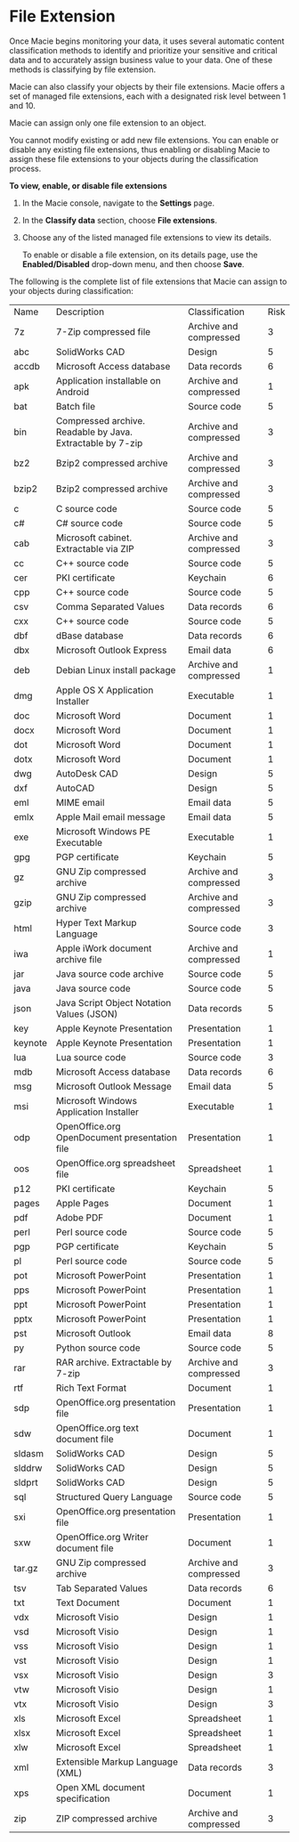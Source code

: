 # File Extension<a name="macie-classify-objects-file-extension"></a>

Once Macie begins monitoring your data, it uses several automatic content classification methods to identify and prioritize your sensitive and critical data and to accurately assign business value to your data\. One of these methods is classifying by file extension\.

Macie can also classify your objects by their file extensions\. Macie offers a set of managed file extensions, each with a designated risk level between 1 and 10\. 

Macie can assign only one file extension to an object\.

You cannot modify existing or add new file extensions\. You can enable or disable any existing file extensions, thus enabling or disabling Macie to assign these file extensions to your objects during the classification process\.<a name="enable-disable-file-extensions"></a>

**To view, enable, or disable file extensions**

1. In the Macie console, navigate to the **Settings** page\.

1. In the **Classify data** section, choose **File extensions**\.

1. Choose any of the listed managed file extensions to view its details\.

   To enable or disable a file extension, on its details page, use the **Enabled/Disabled** drop\-down menu, and then choose **Save**\.

The following is the complete list of file extensions that Macie can assign to your objects during classification: 


|  |  |  |  | 
| --- |--- |--- |--- |
| Name  | Description | Classification | Risk | 
| 7z | 7\-Zip compressed file | Archive and compressed | 3 | 
| abc | SolidWorks CAD | Design | 5 | 
| accdb | Microsoft Access database | Data records | 6 | 
| apk | Application installable on Android | Archive and compressed | 1 | 
| bat | Batch file | Source code | 5 | 
| bin | Compressed archive\. Readable by Java\. Extractable by 7\-zip | Archive and compressed | 3 | 
| bz2 | Bzip2 compressed archive | Archive and compressed | 3 | 
| bzip2 | Bzip2 compressed archive | Archive and compressed | 3 | 
| c | C source code | Source code | 5 | 
| c\# | C\# source code | Source code | 5 | 
| cab | Microsoft cabinet\. Extractable via ZIP | Archive and compressed | 3 | 
| cc | C\+\+ source code | Source code | 5 | 
| cer | PKI certificate | Keychain | 6 | 
| cpp | C\+\+ source code | Source code | 5 | 
| csv | Comma Separated Values | Data records | 6 | 
| cxx | C\+\+ source code | Source code | 5 | 
| dbf | dBase database | Data records | 6 | 
| dbx | Microsoft Outlook Express | Email data | 6 | 
| deb | Debian Linux install package | Archive and compressed | 1 | 
| dmg | Apple OS X Application Installer | Executable | 1 | 
| doc | Microsoft Word | Document | 1 | 
| docx | Microsoft Word | Document | 1 | 
| dot | Microsoft Word | Document | 1 | 
| dotx | Microsoft Word | Document | 1 | 
| dwg | AutoDesk CAD | Design | 5 | 
| dxf | AutoCAD | Design | 5 | 
| eml | MIME email | Email data | 5 | 
| emlx | Apple Mail email message | Email data | 5 | 
| exe | Microsoft Windows PE Executable | Executable | 1 | 
| gpg | PGP certificate | Keychain | 5 | 
| gz | GNU Zip compressed archive | Archive and compressed | 3 | 
| gzip | GNU Zip compressed archive | Archive and compressed | 3 | 
| html | Hyper Text Markup Language | Source code | 3 | 
| iwa | Apple iWork document archive file | Archive and compressed | 1 | 
| jar | Java source code archive | Source code | 5 | 
| java | Java source code | Source code | 5 | 
| json | Java Script Object Notation Values \(JSON\) | Data records | 5 | 
| key | Apple Keynote Presentation | Presentation | 1 | 
| keynote | Apple Keynote Presentation | Presentation | 1 | 
| lua | Lua source code | Source code | 3 | 
| mdb | Microsoft Access database | Data records | 6 | 
| msg | Microsoft Outlook Message | Email data | 5 | 
| msi | Microsoft Windows Application Installer | Executable | 1 | 
| odp | OpenOffice\.org OpenDocument presentation file | Presentation | 1 | 
| oos | OpenOffice\.org spreadsheet file | Spreadsheet | 1 | 
| p12 | PKI certificate | Keychain | 5 | 
| pages | Apple Pages | Document | 1 | 
| pdf | Adobe PDF | Document | 1 | 
| perl | Perl source code | Source code | 5 | 
| pgp | PGP certificate | Keychain | 5 | 
| pl | Perl source code | Source code | 5 | 
| pot | Microsoft PowerPoint | Presentation | 1 | 
| pps | Microsoft PowerPoint | Presentation | 1 | 
| ppt | Microsoft PowerPoint | Presentation | 1 | 
| pptx | Microsoft PowerPoint | Presentation | 1 | 
| pst | Microsoft Outlook | Email data | 8 | 
| py | Python source code | Source code | 5 | 
| rar | RAR archive\. Extractable by 7\-zip | Archive and compressed | 3 | 
| rtf | Rich Text Format | Document | 1 | 
| sdp | OpenOffice\.org presentation file | Presentation | 1 | 
| sdw | OpenOffice\.org text document file | Document | 1 | 
| sldasm | SolidWorks CAD | Design | 5 | 
| slddrw | SolidWorks CAD | Design | 5 | 
| sldprt | SolidWorks CAD | Design | 5 | 
| sql | Structured Query Language | Source code | 5 | 
| sxi | OpenOffice\.org presentation file | Presentation | 1 | 
| sxw | OpenOffice\.org Writer document file | Document | 1 | 
| tar\.gz | GNU Zip compressed archive | Archive and compressed | 3 | 
| tsv | Tab Separated Values | Data records | 6 | 
| txt | Text Document | Document | 1 | 
| vdx | Microsoft Visio | Design | 1 | 
| vsd | Microsoft Visio | Design | 1 | 
| vss | Microsoft Visio | Design | 1 | 
| vst | Microsoft Visio | Design | 1 | 
| vsx | Microsoft Visio | Design | 3 | 
| vtw | Microsoft Visio | Design | 1 | 
| vtx | Microsoft Visio | Design | 3 | 
| xls | Microsoft Excel | Spreadsheet | 1 | 
| xlsx | Microsoft Excel | Spreadsheet | 1 | 
| xlw | Microsoft Excel | Spreadsheet | 1 | 
| xml | Extensible Markup Language \(XML\) | Data records | 3 | 
| xps | Open XML document specification | Document | 1 | 
| zip | ZIP compressed archive | Archive and compressed | 3 | 